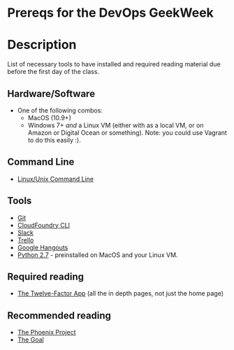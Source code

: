 Prereqs for the DevOps GeekWeek
===============================

# Description

List of necessary tools to have installed and required reading material due before the first day of the class.

## Hardware/Software
 - One of the following combos:
   - MacOS (10.9+)
   - Windows 7+ *and* a Linux VM (either with as a local VM, or on Amazon or Digital Ocean or something).  Note: you could use Vagrant to do this easily :).

## Command Line
 - [Linux/Unix Command Line](https://www.udemy.com/linux-command-line-volume1/)

## Tools

 - [Git](https://help.github.com/articles/set-up-git/)
 - [CloudFoundry CLI](http://docs.cloudfoundry.org/devguide/installcf/)
 - [Slack](http://slack.com)
 - [Trello](http://trello.com)
 - [Google Hangouts](http://hangouts.google.com)
 - [Python 2.7](https://www.python.org/downloads/release/python-2710/) - preinstalled on MacOS and your Linux VM.

## Required reading

 - [The Twelve-Factor App](http://12factor.net/) (all the in depth pages, not just the home page)

## Recommended reading

 - [The Phoenix Project](http://www.amazon.com/The-Phoenix-Project-Helping-Business/dp/0988262592)
 - [The Goal](http://www.amazon.com/The-Goal-Process-Ongoing-Improvement/dp/0884271951)
